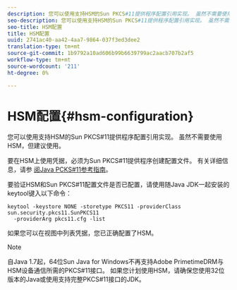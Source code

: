```yaml
---
description: 您可以使用支持HSM的Sun PKCS#11提供程序配置引用实现。 虽然不需要使用HSM，但建议使用。
seo-description: 您可以使用支持HSM的Sun PKCS#11提供程序配置引用实现。 虽然不需要使用HSM，但建议使用。
seo-title: HSM配置
title: HSM配置
uuid: 2741ac40-aa42-4aa7-9864-037f3ed3dee2
translation-type: tm+mt
source-git-commit: 1b9792a10ad606b99b6639799ac2aacb707b2af5
workflow-type: tm+mt
source-wordcount: '211'
ht-degree: 0%

---
```



# HSM配置{#hsm-configuration}

您可以使用支持HSM的Sun PKCS#11提供程序配置引用实现。 虽然不需要使用HSM，但建议使用。

要在HSM上使用凭据，必须为Sun PKCS#11提供程序创建配置文件。 有关详细信息，请参 [阅Java PCKS#11参考指南](https://docs.oracle.com/javase/1.5.0/docs/guide/security/p11guide.html)。

要验证HSM和Sun PKCS#11配置文件是否已配置，请使用随Java JDK一起安装的keytool键入以下命令：

```
keytool -keystore NONE -storetype PKCS11 -providerClass sun.security.pkcs11.SunPKCS11 
  -providerArg pkcs11.cfg -list
```

如果您可以在视图中列表凭据，您已正确配置了HSM。

>[!NOTE]
>
>自Java 1.7起，64位Sun Java for Windows不再支持Adobe PrimetimeDRM与HSM设备通信所需的PKCS#11接口。 如果您计划使用HSM，请确保您使用32位版本的Java或使用支持完整PKCS#11接口的JDK。

